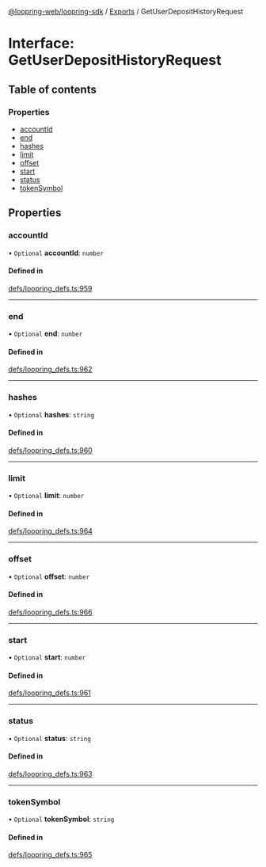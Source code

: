 [@loopring-web/loopring-sdk](../README.md) / [Exports](../modules.md) / GetUserDepositHistoryRequest

# Interface: GetUserDepositHistoryRequest

## Table of contents

### Properties

- [accountId](GetUserDepositHistoryRequest.md#accountid)
- [end](GetUserDepositHistoryRequest.md#end)
- [hashes](GetUserDepositHistoryRequest.md#hashes)
- [limit](GetUserDepositHistoryRequest.md#limit)
- [offset](GetUserDepositHistoryRequest.md#offset)
- [start](GetUserDepositHistoryRequest.md#start)
- [status](GetUserDepositHistoryRequest.md#status)
- [tokenSymbol](GetUserDepositHistoryRequest.md#tokensymbol)

## Properties

### accountId

• `Optional` **accountId**: `number`

#### Defined in

[defs/loopring_defs.ts:959](https://github.com/Loopring/loopring_sdk/blob/c031084/src/defs/loopring_defs.ts#L959)

___

### end

• `Optional` **end**: `number`

#### Defined in

[defs/loopring_defs.ts:962](https://github.com/Loopring/loopring_sdk/blob/c031084/src/defs/loopring_defs.ts#L962)

___

### hashes

• `Optional` **hashes**: `string`

#### Defined in

[defs/loopring_defs.ts:960](https://github.com/Loopring/loopring_sdk/blob/c031084/src/defs/loopring_defs.ts#L960)

___

### limit

• `Optional` **limit**: `number`

#### Defined in

[defs/loopring_defs.ts:964](https://github.com/Loopring/loopring_sdk/blob/c031084/src/defs/loopring_defs.ts#L964)

___

### offset

• `Optional` **offset**: `number`

#### Defined in

[defs/loopring_defs.ts:966](https://github.com/Loopring/loopring_sdk/blob/c031084/src/defs/loopring_defs.ts#L966)

___

### start

• `Optional` **start**: `number`

#### Defined in

[defs/loopring_defs.ts:961](https://github.com/Loopring/loopring_sdk/blob/c031084/src/defs/loopring_defs.ts#L961)

___

### status

• `Optional` **status**: `string`

#### Defined in

[defs/loopring_defs.ts:963](https://github.com/Loopring/loopring_sdk/blob/c031084/src/defs/loopring_defs.ts#L963)

___

### tokenSymbol

• `Optional` **tokenSymbol**: `string`

#### Defined in

[defs/loopring_defs.ts:965](https://github.com/Loopring/loopring_sdk/blob/c031084/src/defs/loopring_defs.ts#L965)
